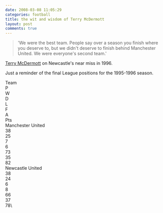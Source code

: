 ```yaml
---
date: 2008-03-08 11:05:29
categories: football
title: the wit and wisdom of Terry McDermott
layout: post
comments: true
---
```

> 'We were the best team. People say over a season you finish where you
> deserve to, but we didn't deserve to finish behind Manchester United.
> We were everyone's second team.'

[Terry McDermott](http://www.timesonline.co.uk/tol/sport/football/premier_league/newcastle/article3507905.ece)
on Newcastle's near miss in 1996.

Just a reminder of the final League positions for the 1995-1996 season.

Team\
P\
W\
D\
L\
F\
A\
Pts\
Manchester United \
38\
25\
7\
6\
73\
35\
82\
Newcastle United\
38\
24\
6\
8\
66\
37\
78\

